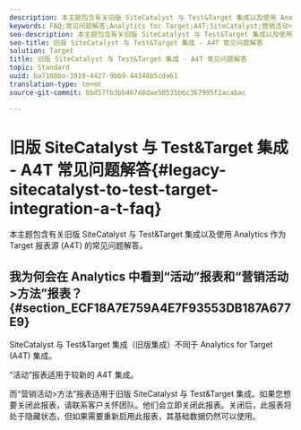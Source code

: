 ```yaml
---
description: 本主题包含有关旧版 SiteCatalyst 与 Test&Target 集成以及使用 Analytics 作为 Target 报表源 (A4T) 的常见问题解答。
keywords: FAQ;常见问题解答;Analytics for Target;A4T;SiteCatalyst;营销活动>方法;Test&Target;集成
seo-description: 本主题包含有关旧版 SiteCatalyst 与 Test&Target 集成以及使用 Analytics 作为 Target 报表源 (A4T) 的常见问题解答。
seo-title: 旧版 SiteCatalyst 与 Test&Target 集成 - A4T 常见问题解答
solution: Target
title: 旧版 SiteCatalyst 与 Test&Target 集成 - A4T 常见问题解答
topic: Standard
uuid: ba7180ba-3919-4427-9bb9-44348b5cda61
translation-type: tm+mt
source-git-commit: 8bd57fb3bb467d8dae50535b6c367995f2acabac

---
```



# 旧版 SiteCatalyst 与 Test&amp;Target 集成 - A4T 常见问题解答{#legacy-sitecatalyst-to-test-target-integration-a-t-faq}

本主题包含有关旧版 SiteCatalyst 与 Test&amp;Target 集成以及使用 Analytics 作为 Target 报表源 (A4T) 的常见问题解答。

## 我为何会在 Analytics 中看到“活动”报表和“营销活动&gt;方法”报表？{#section_ECF18A7E759A4E7F93553DB187A677E9}

SiteCatalyst 与 Test&amp;Target 集成（旧版集成）不同于 Analytics for Target (A4T) 集成。

“活动”报表适用于较新的 A4T 集成。

而“营销活动&gt;方法”报表适用于旧版 SiteCatalyst 与 Test&amp;Target 集成。如果您想要关闭此报表，请联系客户关怀团队。他们会立即关闭此报表。关闭后，此报表将处于隐藏状态，但如果需要重新启用此报表，其基础数据仍然可以使用。
